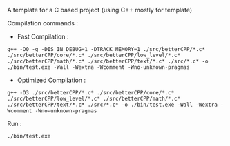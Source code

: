 A template for a C based project (using C++ mostly for template)

Compilation commands :

- Fast Compilation :

```shell
g++ -O0 -g -DIS_IN_DEBUG=1 -DTRACK_MEMORY=1 ./src/betterCPP/*.c* ./src/betterCPP/core/*.c* ./src/betterCPP/low_level/*.c* ./src/betterCPP/math/*.c* ./src/betterCPP/text/*.c* ./src/*.c* -o ./bin/test.exe -Wall -Wextra -Wcomment -Wno-unknown-pragmas
```

- Optimized Compilation :

```shell
g++ -O3 ./src/betterCPP/*.c* ./src/betterCPP/core/*.c* ./src/betterCPP/low_level/*.c* ./src/betterCPP/math/*.c* ./src/betterCPP/text/*.c* ./src/*.c* -o ./bin/test.exe -Wall -Wextra -Wcomment -Wno-unknown-pragmas
```

Run :

```shell
./bin/test.exe
```